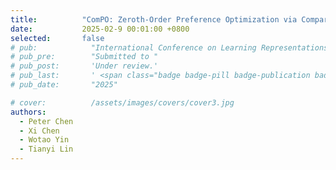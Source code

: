 ```yaml
---
title:          "ComPO: Zeroth-Order Preference Optimization via Comparison Oracles"
date:           2025-02-9 00:01:00 +0800
selected:       false
# pub:            "International Conference on Learning Representations (ICLR)"
# pub_pre:        "Submitted to "
# pub_post:       'Under review.'
# pub_last:       ' <span class="badge badge-pill badge-publication badge-success">Spotlight</span>'
# pub_date:       "2025"

# cover:          /assets/images/covers/cover3.jpg
authors:
  - Peter Chen
  - Xi Chen
  - Wotao Yin
  - Tianyi Lin
---
```

